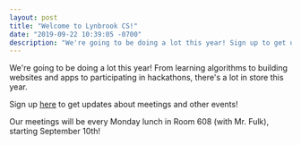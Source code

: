 ```yaml
---
layout: post
title: "Welcome to Lynbrook CS!"
date: "2019-09-22 10:39:05 -0700"
description: "We're going to be doing a lot this year! Sign up to get updates about meetings and other events!"
---
```


We're going to be doing a lot this year! From learning algorithms to building websites and apps to participating in hackathons, there's a lot in store this year.

Sign up [here](https://docs.google.com/forms/d/e/1FAIpQLSdVddvqaMaoVYya-njpw2WjQ6K4-YQaydEUnLJcgfVj64EUxA/viewform) to get updates about meetings and other events!

Our meetings will be every Monday lunch in Room 608 (with Mr. Fulk), starting September 10th!
